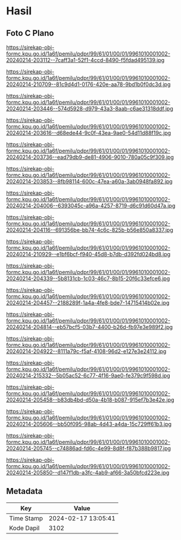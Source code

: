 # Hasil

## Foto C Plano

https://sirekap-obj-formc.kpu.go.id/1a6f/pemilu/pdpr/99/61/01/00/01/9961010001002-20240214-203112--7caff3a1-52f1-4ccd-8490-f5fdad495139.jpg

https://sirekap-obj-formc.kpu.go.id/1a6f/pemilu/pdpr/99/61/01/00/01/9961010001002-20240214-210709--81c9d4d1-0176-420e-aa78-9bd1b0f0dc3d.jpg

https://sirekap-obj-formc.kpu.go.id/1a6f/pemilu/pdpr/99/61/01/00/01/9961010001002-20240214-203446--574d5928-d979-43a3-8aab-c6ae31318ddf.jpg

https://sirekap-obj-formc.kpu.go.id/1a6f/pemilu/pdpr/99/61/01/00/01/9961010001002-20240214-203616--d68ede44-9c0f-43ea-9ae0-54d11d88f19c.jpg

https://sirekap-obj-formc.kpu.go.id/1a6f/pemilu/pdpr/99/61/01/00/01/9961010001002-20240214-203736--ead79db9-de81-4906-9010-780a05c9f309.jpg

https://sirekap-obj-formc.kpu.go.id/1a6f/pemilu/pdpr/99/61/01/00/01/9961010001002-20240214-203853--8fb98114-600c-47ea-a60a-3ab0948fa892.jpg

https://sirekap-obj-formc.kpu.go.id/1a6f/pemilu/pdpr/99/61/01/00/01/9961010001002-20240214-204006--6393045c-a96a-4257-8719-d6c91d60d47a.jpg

https://sirekap-obj-formc.kpu.go.id/1a6f/pemilu/pdpr/99/61/01/00/01/9961010001002-20240214-204116--691356be-bb74-4c6c-825b-b56e850a8337.jpg

https://sirekap-obj-formc.kpu.go.id/1a6f/pemilu/pdpr/99/61/01/00/01/9961010001002-20240214-210929--e1bf6bcf-f940-45d8-b7db-d392fd024bd8.jpg

https://sirekap-obj-formc.kpu.go.id/1a6f/pemilu/pdpr/99/61/01/00/01/9961010001002-20240214-204339--5b8131cb-1c03-46c7-8b15-20f6c33efce6.jpg

https://sirekap-obj-formc.kpu.go.id/1a6f/pemilu/pdpr/99/61/01/00/01/9961010001002-20240214-204457--2188289f-1a4a-4fe8-bde7-14715414b02e.jpg

https://sirekap-obj-formc.kpu.go.id/1a6f/pemilu/pdpr/99/61/01/00/01/9961010001002-20240214-204814--eb57bcf5-03b7-4400-b26d-fb97e3e989f2.jpg

https://sirekap-obj-formc.kpu.go.id/1a6f/pemilu/pdpr/99/61/01/00/01/9961010001002-20240214-204922--8111a79c-f5af-4108-96d2-e127e3e24112.jpg

https://sirekap-obj-formc.kpu.go.id/1a6f/pemilu/pdpr/99/61/01/00/01/9961010001002-20240214-215332--5b05ac52-6c77-4f16-9ae0-fe379c9f598d.jpg

https://sirekap-obj-formc.kpu.go.id/1a6f/pemilu/pdpr/99/61/01/00/01/9961010001002-20240214-205458--b83db4bd-d50a-4b18-b087-915ef7b3e42e.jpg

https://sirekap-obj-formc.kpu.go.id/1a6f/pemilu/pdpr/99/61/01/00/01/9961010001002-20240214-205606--bb50f095-98ab-4d43-a4da-15c729ff61b3.jpg

https://sirekap-obj-formc.kpu.go.id/1a6f/pemilu/pdpr/99/61/01/00/01/9961010001002-20240214-205745--c74886ad-fd6c-4e99-8d8f-f87b388b9817.jpg

https://sirekap-obj-formc.kpu.go.id/1a6f/pemilu/pdpr/99/61/01/00/01/9961010001002-20240214-205850--d147f1db-a3fc-4ab9-af66-3a50bfcd223e.jpg


## Metadata

| Key        | Value               |
| ---------- | ------------------- |
| Time Stamp | 2024-02-17 13:05:41 |
| Kode Dapil | 3102                |



